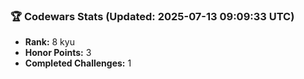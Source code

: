 ### 🏆 Codewars Stats (Updated: 2025-07-13 09:09:33 UTC)

- **Rank:** 8 kyu
- **Honor Points:** 3
- **Completed Challenges:** 1
